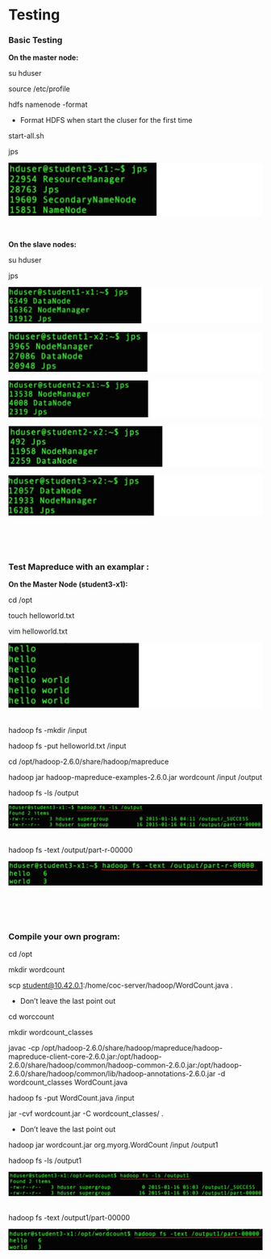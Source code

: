 # Testing

### Basic Testing
**On the master node:**

su hduser

source /etc/profile

hdfs namenode -format

* Format HDFS when start the cluser for the first time

start-all.sh

jps

![](https://raw.githubusercontent.com/congqiyuan/tutorial/master/hadoop_cluster/14.png)

<br/>

**On the slave nodes:**

su hduser

jps

![](https://raw.githubusercontent.com/congqiyuan/tutorial/master/hadoop_cluster/15.png)

![](https://raw.githubusercontent.com/congqiyuan/tutorial/master/hadoop_cluster/16.png)

![](https://raw.githubusercontent.com/congqiyuan/tutorial/master/hadoop_cluster/17.png)

![](https://raw.githubusercontent.com/congqiyuan/tutorial/master/hadoop_cluster/18.png)

![](https://raw.githubusercontent.com/congqiyuan/tutorial/master/hadoop_cluster/19.png)

<br/>
<br/>
<br/>

### Test Mapreduce with an examplar :

**On the Master Node (student3-x1):**

cd /opt

touch helloworld.txt

vim helloworld.txt

![](https://raw.githubusercontent.com/congqiyuan/tutorial/master/hadoop_cluster/20.png)

<br/>
hadoop fs -mkdir /input

hadoop fs -put helloworld.txt /input

cd /opt/hadoop-2.6.0/share/hadoop/mapreduce

hadoop jar hadoop-mapreduce-examples-2.6.0.jar
wordcount /input /output

hadoop fs -ls /output

![](https://raw.githubusercontent.com/congqiyuan/tutorial/master/hadoop_cluster/21.png)

<br/>
hadoop fs -text /output/part-r-00000

![](https://raw.githubusercontent.com/congqiyuan/tutorial/master/hadoop_cluster/22.png)

<br/>
<br/>
<br/>

### Compile your own program:

cd /opt

mkdir wordcount

scp student@10.42.0.1:/home/coc-server/hadoop/WordCount.java .

* Don’t leave the last point out

cd worccount

mkdir wordcount_classes

javac -cp /opt/hadoop-2.6.0/share/hadoop/mapreduce/hadoop-mapreduce-client-core-2.6.0.jar:/opt/hadoop-2.6.0/share/hadoop/common/hadoop-common-2.6.0.jar:/opt/hadoop-2.6.0/share/hadoop/common/lib/hadoop-annotations-2.6.0.jar -d wordcount_classes WordCount.java

hadoop fs -put WordCount.java /input


jar -cvf wordcount.jar -C wordcount_classes/ .

* Don’t leave the last point out

hadoop jar wordcount.jar org.myorg.WordCount /input /output1

hadoop fs -ls /output1

![](https://raw.githubusercontent.com/congqiyuan/tutorial/master/hadoop_cluster/23.png)

<br/>
hadoop fs -text /output1/part-00000

![](https://raw.githubusercontent.com/congqiyuan/tutorial/master/hadoop_cluster/24.png)

<br/>
